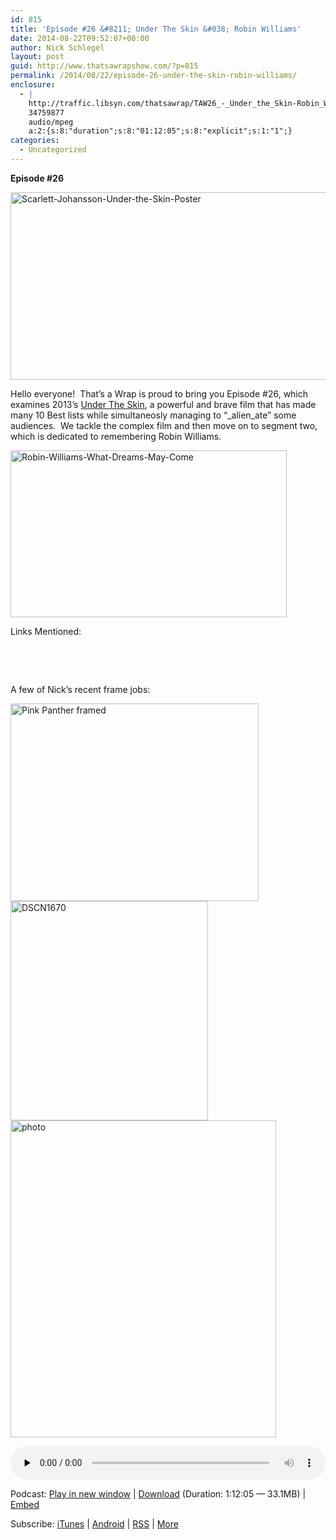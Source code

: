 ```yaml
---
id: 815
title: 'Episode #26 &#8211; Under The Skin &#038; Robin Williams'
date: 2014-08-22T09:52:07+00:00
author: Nick Schlegel
layout: post
guid: http://www.thatsawrapshow.com/?p=815
permalink: /2014/08/22/episode-26-under-the-skin-robin-williams/
enclosure:
  - |
    http://traffic.libsyn.com/thatsawrap/TAW26_-_Under_the_Skin-Robin_Willia.mp3
    34759877
    audio/mpeg
    a:2:{s:8:"duration";s:8:"01:12:05";s:8:"explicit";s:1:"1";}
categories:
  - Uncategorized
---
```

**Episode #26**

[<img class="aligncenter  wp-image-816" src="http://www.thatsawrapshow.com/wp-content/uploads/2014/08/Scarlett-Johansson-Under-the-Skin-Poster.jpg" alt="Scarlett-Johansson-Under-the-Skin-Poster" width="587" height="300" />](http://www.thatsawrapshow.com/wp-content/uploads/2014/08/Scarlett-Johansson-Under-the-Skin-Poster.jpg)

Hello everyone!  That&#8217;s a Wrap is proud to bring you Episode #26, which examines 2013&#8217;s <a href="http://www.rottentomatoes.com/m/under_the_skin_2013/" target="_blank">Under The Skin</a>, a powerful and brave film that has made many 10 Best lists while simultaneosly managing to &#8220;_alien_ate&#8221; some audiences.  We tackle the complex film and then move on to segment two, which is dedicated to remembering Robin Williams.

[<img class="aligncenter  wp-image-818" src="http://www.thatsawrapshow.com/wp-content/uploads/2014/08/Robin-Williams-What-Dreams-May-Come.jpg" alt="Robin-Williams-What-Dreams-May-Come" width="442" height="267" />](http://www.thatsawrapshow.com/wp-content/uploads/2014/08/Robin-Williams-What-Dreams-May-Come.jpg)

Links Mentioned:

  


&nbsp;

&nbsp;

A few of Nick&#8217;s recent frame jobs:

<img class="wp-image-819 aligncenter" src="http://www.thatsawrapshow.com/wp-content/uploads/2014/08/Pink-Panther-framed-1024x808.jpg" alt="Pink Panther framed" width="397" height="316" /><img class="wp-image-821 aligncenter" src="http://www.thatsawrapshow.com/wp-content/uploads/2014/08/DSCN1670-915x1024.jpg" alt="DSCN1670" width="316" height="351" /><img class="aligncenter  wp-image-820" src="http://www.thatsawrapshow.com/wp-content/uploads/2014/08/photo-856x1024.jpg" alt="photo" width="425" height="507" srcset="http://www.thatsawrapshow.com/wp-content/uploads/2014/08/photo-856x1024.jpg 856w, http://www.thatsawrapshow.com/wp-content/uploads/2014/08/photo-600x717.jpg 600w, http://www.thatsawrapshow.com/wp-content/uploads/2014/08/photo.jpg 1397w" sizes="(max-width: 425px) 100vw, 425px" /> 



<div class="powerpress_player" id="powerpress_player_267">
  <audio class="wp-audio-shortcode" id="audio-815-27" preload="none" style="width: 100%;" controls="controls"><source type="audio/mpeg" src="http://media.blubrry.com/thatsawrap/p/traffic.libsyn.com/thatsawrap/TAW26_-_Under_the_Skin-Robin_Willia.mp3?_=27" /><a href="http://media.blubrry.com/thatsawrap/p/traffic.libsyn.com/thatsawrap/TAW26_-_Under_the_Skin-Robin_Willia.mp3">http://media.blubrry.com/thatsawrap/p/traffic.libsyn.com/thatsawrap/TAW26_-_Under_the_Skin-Robin_Willia.mp3</a></audio>
</div>

<p class="powerpress_links powerpress_links_mp3">
  Podcast: <a href="http://media.blubrry.com/thatsawrap/p/traffic.libsyn.com/thatsawrap/TAW26_-_Under_the_Skin-Robin_Willia.mp3" class="powerpress_link_pinw" target="_blank" title="Play in new window" onclick="return powerpress_pinw('http://www.thatsawrapshow.com/?powerpress_pinw=815-podcast');" rel="nofollow">Play in new window</a> | <a href="http://media.blubrry.com/thatsawrap/p/traffic.libsyn.com/thatsawrap/TAW26_-_Under_the_Skin-Robin_Willia.mp3" class="powerpress_link_d" title="Download" rel="nofollow" download="TAW26_-_Under_the_Skin-Robin_Willia.mp3">Download</a> (Duration: 1:12:05 &#8212; 33.1MB) | <a href="#" class="powerpress_link_e" title="Embed" onclick="return powerpress_show_embed('815-podcast');" rel="nofollow">Embed</a>
</p>

<p class="powerpress_embed_box" id="powerpress_embed_815-podcast" style="display: none;">
  <input id="powerpress_embed_815-podcast_t" type="text" value="<iframe width=&quot;320&quot; height=&quot;30&quot; src=&quot;http://www.thatsawrapshow.com/?powerpress_embed=815-podcast&amp;powerpress_player=mediaelement-audio&quot; frameborder=&quot;0&quot; scrolling=&quot;no&quot;></iframe>" onclick="javascript: this.select();" onfocus="javascript: this.select();" style="width: 70%;" readOnly />
</p>

<p class="powerpress_links powerpress_subscribe_links">
  Subscribe: <a href="https://itunes.apple.com/us/podcast/thats-a-wrap!/id638015669?mt=2&ls=1" class="powerpress_link_subscribe powerpress_link_subscribe_itunes" title="Subscribe on iTunes" rel="nofollow">iTunes</a> | <a href="http://subscribeonandroid.com/www.thatsawrapshow.com/feed/podcast/" class="powerpress_link_subscribe powerpress_link_subscribe_android" title="Subscribe on Android" rel="nofollow">Android</a> | <a href="http://www.thatsawrapshow.com/feed/podcast/" class="powerpress_link_subscribe powerpress_link_subscribe_rss" title="Subscribe via RSS" rel="nofollow">RSS</a> | <a href="http://www.thatsawrapshow.com/subscribe-to-podcast/" class="powerpress_link_subscribe powerpress_link_subscribe_more" title="More" rel="nofollow">More</a>
</p>

<!--powerpress_player-->